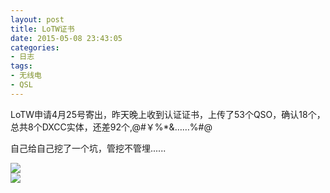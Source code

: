 ```yaml
---
layout: post
title: LoTW证书
date: 2015-05-08 23:43:05
categories:
- 日志
tags:
- 无线电
- QSL
---
```


LoTW申请4月25号寄出，昨天晚上收到认证证书，上传了53个QSO，确认18个，总共8个DXCC实体，还差92个,@#￥%*&……%#@     

自己给自己挖了一个坑，管挖不管埋......

![](https://github.com/bh3nvn/bh3nvn.github.io/raw/master/image/2015/2015-05-08-01.jpg)      
![](https://github.com/bh3nvn/bh3nvn.github.io/raw/master/image/2015/2015-05-08-02.png)   

